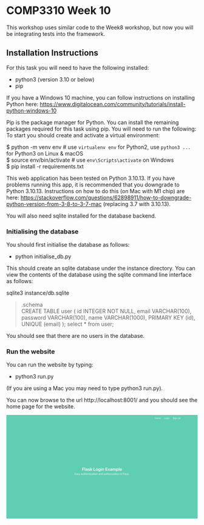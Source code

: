 # COMP3310 Week 10

This workshop uses similar code to the Week8 workshop, but now you will be integrating tests into the framework.

## Installation Instructions

For this task you will need to have the following installed:

- python3 (version 3.10 or below)
- pip

If you have a Windows 10 machine, you can follow instructions on installing Python here: https://www.digitalocean.com/community/tutorials/install-python-windows-10 

Pip is the package manager for Python.  You can install the remaining packages required for this task using pip. You will need to run the following:
To start you should create and activate a virtual environment:

 $ python -m venv env        # use `virtualenv env` for Python2, use `python3 ...` for Python3 on Linux & macOS   
 $ source env/bin/activate   # use `env\Scripts\activate` on Windows   
 $ pip install -r requirements.txt   

This web application has been tested on Python 3.10.13. If you have problems running this app, it is recommended that you downgrade to Python 3.10.13. Instructions on how to do this (on Mac with M1 chip) are here: https://stackoverflow.com/questions/62898911/how-to-downgrade-python-version-from-3-8-to-3-7-mac (replacing 3.7 with 3.10.13).

You will also need sqlite installed for the database backend.

### Initialising the database

You should first initialise the database as follows:
- python initialise_db.py

This should create an sqlite database under the instance directory. You can view the contents of the database using the sqlite command line interface as follows:

sqlite3 instance/db.sqlite
> .schema  
CREATE TABLE user (
	id INTEGER NOT NULL, 
	email VARCHAR(100), 
	password VARCHAR(100), 
	name VARCHAR(1000), 
	PRIMARY KEY (id), 
	UNIQUE (email)
);
> select * from user;
>

You should see that there are no users in the database. 

### Run the website

You can run the website by typing:

- python3 run.py

(If you are using a Mac you may need to type python3 run.py).

You can now browse to the url http://localhost:8001/ and you should see the home page for the website.

![Welcome page](WelcomePage.jpg)

